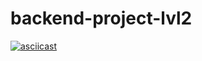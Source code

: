 # backend-project-lvl2

[![asciicast](https://asciinema.org/a/Fm4Ff32yoMfOThR4GRLspvWlK.svg)](https://asciinema.org/a/Fm4Ff32yoMfOThR4GRLspvWlK)
